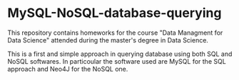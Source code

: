# MySQL-NoSQL-database-querying
This repository contains homeworks for the course "Data Managment for Data Science"  attended during the master's degree in Data Science.

This is a first and simple approach in querying database using both SQL and NoSQL softwares. In particoular the software used are MySQL for the SQL approach and Neo4J for the NoSQL one. 

